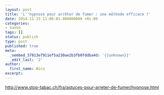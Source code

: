 ```yaml
---
layout: post
title: 'L''hypnose pour arrêter de fumer : une méthode efficace ?'
date: 2014-11-15 11:06:01.000000000 +01:00
categories:
- Santé
tags: []
status: publish
type: post
published: true
meta:
  _oembed_37813e7911ef5a230ae2b3fb0fddba4d: '{{unknown}}'
  _edit_last: '2'
author:
  first_name: Nico
excerpt:
---
```

<p><a href="http://www.stop-tabac.ch/fra/astuces-pour-arreter-de-fumer/hypnose.html">http://www.stop-tabac.ch/fra/astuces-pour-arreter-de-fumer/hypnose.html</a></p>
